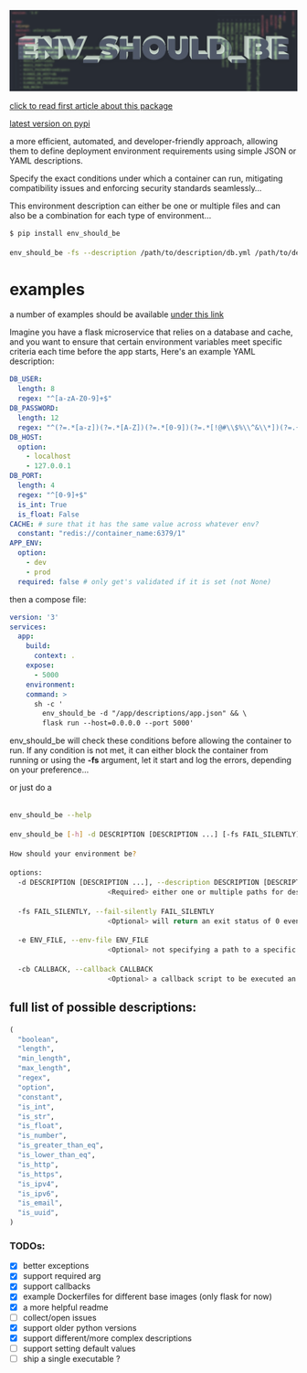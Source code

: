 ![cover](https://raw.githubusercontent.com/wassef911/env_should_be/master/cover.png)

[click to read first article about this package](https://dev.to/wassef911/ship-slightly-better-microservices-4i1m)

[latest version on pypi](https://pypi.org/project/env-should-be/)

a more efficient, automated, and developer-friendly approach, allowing them to define deployment environment requirements using simple JSON or YAML descriptions.

Specify the exact conditions under which a container can run, mitigating compatibility issues and enforcing security standards seamlessly…

This environment description can either be one or multiple files and can also be a combination for each type of environment…

```sh
$ pip install env_should_be

env_should_be -fs --description /path/to/description/db.yml /path/to/description/app.json --env-file /path/to/.env --callback ./notify_admin.bash
```

# examples

a number of examples should be available [under this link](https://github.com/wassef911/env_should_be/tree/master/examples)

Imagine you have a flask microservice that relies on a database and cache, and you want to ensure that certain environment variables meet specific criteria each time before the app starts, Here's an example YAML description:

```yaml
DB_USER:
  length: 8
  regex: "^[a-zA-Z0-9]+$"
DB_PASSWORD:
  length: 12
  regex: "^(?=.*[a-z])(?=.*[A-Z])(?=.*[0-9])(?=.*[!@#\\$%\\^&\\*])(?=.{8,})"
DB_HOST:
  option:
    - localhost
    - 127.0.0.1
DB_PORT:
  length: 4
  regex: "^[0-9]+$"
  is_int: True
  is_float: False
CACHE: # sure that it has the same value across whatever env?
  constant: "redis://container_name:6379/1"
APP_ENV:
  option:
    - dev
    - prod
  required: false # only get's validated if it is set (not None)
```

then a compose file:

```yaml
version: '3'
services:
  app:
    build:
      context: .
    expose:
      - 5000
    environment:
    command: >
      sh -c '
        env_should_be -d "/app/descriptions/app.json" && \
        flask run --host=0.0.0.0 --port 5000'
```

env_should_be will check these conditions before allowing the container to run. If any condition is not met, it can either block the container from running or using the **-fs** argument, let it start and log the errors, depending on your preference…

or just do a

```sh

env_should_be --help

env_should_be [-h] -d DESCRIPTION [DESCRIPTION ...] [-fs FAIL_SILENTLY] [-e ENV_FILE] [-cb CALLBACK]

How should your environment be?

options:
  -d DESCRIPTION [DESCRIPTION ...], --description DESCRIPTION [DESCRIPTION ...]
                        <Required> either one or multiple paths for description files. (json/yml)

  -fs FAIL_SILENTLY, --fail-silently FAIL_SILENTLY
                        <Optional> will return an exit status of 0 even if the description(s) fail to match the current env (still triggers the callback).

  -e ENV_FILE, --env-file ENV_FILE
                        <Optional> not specifying a path to a specific env file to validate description(s) against, environment variables in the current shell will be loaded instead.

  -cb CALLBACK, --callback CALLBACK
                        <Optional> a callback script to be executed an environment fails to match the a description. (still triggered on fail-silently)
```

## full list of possible descriptions:

```py
(
  "boolean",
  "length",
  "min_length",
  "max_length",
  "regex",
  "option",
  "constant",
  "is_int",
  "is_str",
  "is_float",
  "is_number",
  "is_greater_than_eq",
  "is_lower_than_eq",
  "is_http",
  "is_https",
  "is_ipv4",
  "is_ipv6",
  "is_email",
  "is_uuid",
)
```

### TODOs:

- [x] better exceptions
- [x] support required arg
- [x] support callbacks
- [x] example Dockerfiles for different base images (only flask for now)
- [x] a more helpful readme
- [ ] collect/open issues
- [x] support older python versions
- [x] support different/more complex descriptions
- [ ] support setting default values
- [ ] ship a single executable ?
